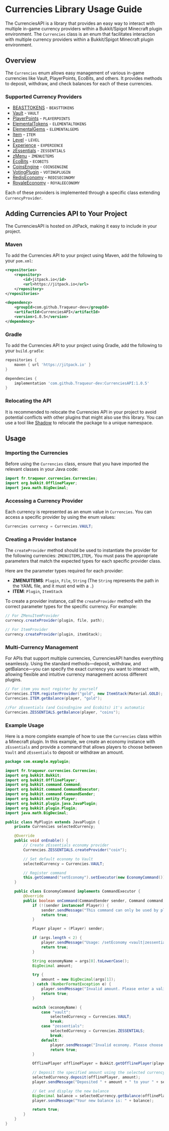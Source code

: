 # Currencies Library Usage Guide

The CurrenciesAPI is a library that provides an easy way to interact with multiple in-game currency providers within a Bukkit/Spigot Minecraft plugin environment. The `Currencies` class is an enum that facilitates interaction with multiple currency providers within a Bukkit/Spigot Minecraft plugin environment.

## Overview

The `Currencies` enum allows easy management of various in-game currencies like Vault, PlayerPoints, EcoBits, and others. It provides methods to deposit, withdraw, and check balances for each of these currencies.

### Supported Currency Providers

- [BEASTTOKENS](https://www.spigotmc.org/resources/13409/) - `BEASTTOKENS`
- [Vault](https://www.spigotmc.org/resources/34315/) - `VAULT`
- [PlayerPoints](https://www.spigotmc.org/resources/80745/) - `PLAYERPOINTS`
- [ElementalTokens](https://builtbybit.com/resources/16707/) - `ELEMENTALTOKENS`
- [ElementalGems](https://builtbybit.com/resources/14920/) - `ELEMENTALGEMS`
- [Item](https://www.minecraft.net) - `ITEM`
- [Level](https://www.minecraft.net) - `LEVEL`
- [Experience](https://www.minecraft.net) - `EXPERIENCE`
- [zEssentials](https://www.spigotmc.org/resources/118014/) - `ZESSENTIALS`
- [zMenu](https://www.spigotmc.org/resources/110402/) - `ZMENUITEMS`
- [EcoBits](https://www.spigotmc.org/resources/109967/) - `ECOBITS`
- [CoinsEngine](https://www.spigotmc.org/resources/84121/) - `COINSENGINE`
- [VotingPlugin](https://www.spigotmc.org/resources/15358/) - `VOTINGPLUGIN`
- [RedisEconomy](https://www.spigotmc.org/resources/105965/) - `REDISECONOMY`
- [RoyaleEconomy](https://polymart.org/product/113/royaleeconomy-1-8-1-21) - `ROYALEECONOMY`

Each of these providers is implemented through a specific class extending `CurrencyProvider`.

## Adding Currencies API to Your Project

The CurrenciesAPI is hosted on JitPack, making it easy to include in your project.

### Maven

To add the Currencies API to your project using Maven, add the following to your `pom.xml`:

```xml
<repositories>
    <repository>
        <id>jitpack.io</id>
        <url>https://jitpack.io</url>
    </repository>
</repositories>

<dependency>
    <groupId>com.github.Traqueur-dev</groupId>
    <artifactId>CurrenciesAPI</artifactId>
    <version>1.0.5</version>
</dependency>
```

### Gradle

To add the Currencies API to your project using Gradle, add the following to your `build.gradle`:

```gradle
repositories {
    maven { url 'https://jitpack.io' }
}

dependencies {
    implementation 'com.github.Traqueur-dev:CurrenciesAPI:1.0.5'
}
```

### Relocating the API

It is recommended to relocate the Currencies API in your project to avoid potential conflicts with other plugins that might also use this library. You can use a tool like [Shadow](https://imperceptiblethoughts.com/shadow/) to relocate the package to a unique namespace.

## Usage

### Importing the Currencies

Before using the `Currencies` class, ensure that you have imported the relevant classes in your Java code:

```java
import fr.traqueur.currencies.Currencies;
import org.bukkit.OfflinePlayer;
import java.math.BigDecimal;
```

### Accessing a Currency Provider

Each currency is represented as an enum value in `Currencies`. You can access a specific provider by using the enum values:

```java
Currencies currency = Currencies.VAULT;
```

### Creating a Provider Instance

The `createProvider` method should be used to instantiate the provider for the following currencies: `ZMENUITEMS`,`ITEM`,. You must pass the appropriate parameters that match the expected types for each specific provider class.

Here are the parameter types required for each provider:

- **ZMENUITEMS**: `Plugin`, `File`, `String` (The `String` represents the path in the YAML file, and it must end with a `.`)
- **ITEM**: `Plugin`, `ItemStack`

To create a provider instance, call the `createProvider` method with the correct parameter types for the specific currency. For example:

```java
// For ZMenuItemProvider
currency.createProvider(plugin, file, path);

// For ItemProvider
currency.createProvider(plugin, itemStack);

```

### Multi-Currency Management

For APIs that support multiple currencies, CurrenciesAPI handles everything seamlessly. Using the standard methods—deposit, withdraw, and getBalance—you can specify the exact currency you want to interact with, allowing flexible and intuitive currency management across different plugins.

```java
// For item you must register by yourself
Currencies.ITEM.registerProvider("gold", new ItemStack(Material.GOLD);
Currencies.ITEM.getBalance(player, "gold");

//For zEssentials (and CoinsEngine and Ecobits) it's automatic
Currencies.ZESSENTIALS.getBalance(player, "coins");

```

### Example Usage

Here is a more complete example of how to use the `Currencies` class within a Minecraft plugin. In this example, we create an economy instance with `zEssentials` and provide a command that allows players to choose between `Vault` and `zEssentials` to deposit or withdraw an amount.

```java
package com.example.myplugin;

import fr.traqueur.currencies.Currencies;
import org.bukkit.Bukkit;
import org.bukkit.OfflinePlayer;
import org.bukkit.command.Command;
import org.bukkit.command.CommandExecutor;
import org.bukkit.command.CommandSender;
import org.bukkit.entity.Player;
import org.bukkit.plugin.java.JavaPlugin;
import org.bukkit.plugin.Plugin;
import java.math.BigDecimal;

public class MyPlugin extends JavaPlugin {
    private Currencies selectedCurrency;

    @Override
    public void onEnable() {
        // Create zEssentials economy provider
        Currencies.ZESSENTIALS.createProvider("coin");

        // Set default economy to Vault
        selectedCurrency = Currencies.VAULT;

        // Register command
        this.getCommand("setEconomy").setExecutor(new EconomyCommand());
    }

    public class EconomyCommand implements CommandExecutor {
        @Override
        public boolean onCommand(CommandSender sender, Command command, String label, String[] args) {
            if (!(sender instanceof Player)) {
                sender.sendMessage("This command can only be used by players.");
                return true;
            }

            Player player = (Player) sender;

            if (args.length < 2) {
                player.sendMessage("Usage: /setEconomy <vault|zessentials> <amount>");
                return true;
            }

            String economyName = args[0].toLowerCase();
            BigDecimal amount;

            try {
                amount = new BigDecimal(args[1]);
            } catch (NumberFormatException e) {
                player.sendMessage("Invalid amount. Please enter a valid number.");
                return true;
            }

            switch (economyName) {
                case "vault":
                    selectedCurrency = Currencies.VAULT;
                    break;
                case "zessentials":
                    selectedCurrency = Currencies.ZESSENTIALS;
                    break;
                default:
                    player.sendMessage("Invalid economy. Please choose either 'vault' or 'zessentials'.");
                    return true;
            }

            OfflinePlayer offlinePlayer = Bukkit.getOfflinePlayer(player.getUniqueId());

            // Deposit the specified amount using the selected currency
            selectedCurrency.deposit(offlinePlayer, amount);
            player.sendMessage("Deposited " + amount + " to your " + selectedCurrency.name() + " account.");

            // Get and display the new balance
            BigDecimal balance = selectedCurrency.getBalance(offlinePlayer);
            player.sendMessage("Your new balance is: " + balance);

            return true;
        }
    }
}

